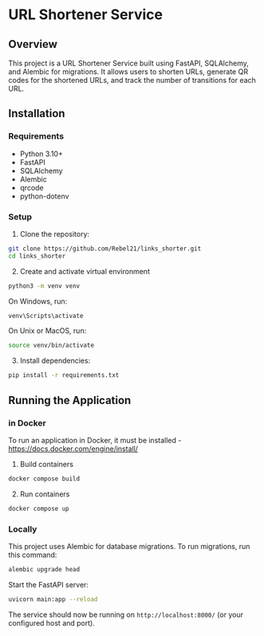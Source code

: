 
# URL Shortener Service

## Overview

This project is a URL Shortener Service built using FastAPI, SQLAlchemy, and Alembic for migrations. It allows users to shorten URLs, generate QR codes for the shortened URLs, and track the number of transitions for each URL.

## Installation

### Requirements

- Python 3.10+
- FastAPI
- SQLAlchemy
- Alembic
- qrcode
- python-dotenv

### Setup

1. Clone the repository:
```bash
git clone https://github.com/Rebel21/links_shorter.git
cd links_shorter
```
2. Create and activate virtual environment
```bash
python3 -m venv venv
```
On Windows, run:
```bash 
venv\Scripts\activate
```
On Unix or MacOS, run:
```bash 
source venv/bin/activate
```

3. Install dependencies:
```bash
pip install -r requirements.txt
```


## Running the Application

### in Docker
To run an application in Docker, it must be installed - https://docs.docker.com/engine/install/
1. Build containers
```bash
docker compose build
```
2. Run containers
```bash
docker compose up
```


### Locally

This project uses Alembic for database migrations. To run migrations, run this command:

```bash
alembic upgrade head
```

Start the FastAPI server:
```bash
uvicorn main:app --reload
```

The service should now be running on `http://localhost:8000/` (or your configured host and port).

